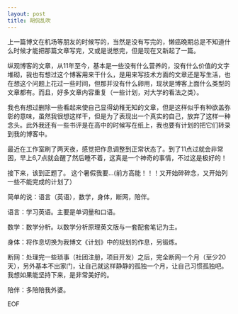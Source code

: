 ```yaml
---
layout: post
title: 胡侃乱吹
---
```


上一篇博文在机场等朋友的时候写的，当然是没有写完的，懒癌晚期总是不知道什么时候才能把那篇文章写完，又或是说憋完，但是现在又新起了一篇。

纵观博客的文章，从11年至今，基本是一些没有什么营养的，没有什么价值的文字堆砌，我也有想过这个博客用来干什么，是用来写技术方面的文章还是写生活，也在想这个问题上花过一些时间，但那并没有什么卵用，现状是博客上面什么类型的文章都有。而且，好多文章内容重复（一些计划，对大学的看法之类）。

我也有想过删除一些看起来使自己显得幼稚无知的文章，但是这样似乎有种欲盖弥彰的意味，虽然我很想这样干，但是为了表现出一个真实的自己，放弃了这样一种念头。此外我还有一些书评是在高中的时候写在纸上，我也要有计划的把它们转录到我的博客中。

最近在工作室刷了两天夜，感觉把作息调整到正常状态了。到了11点过就会非常困，早上6,7点就会醒了然后睡不着，这真是一个神奇的事情，不过这是极好的！

接下来，该到正题了。
这个暑假我要...(前方高能！！！又开始碎碎念，又开始列一些不能完成的计划了）

<!--more-->

简单的说：语言（英语），数学，身体，断网，陪伴。

语言：学习英语。主要是单词量和口语。

数学：数学分析。以数学分析原理英文版与一套配套笔记为主。

身体：将作息切换为我博文《计划》中的规划的作息，另锻炼。

断网：处理完一些琐事（社团注册，项目开发）之后，完全断网一个月（至少20天），另外基本不出家门，让自己就这样静静的孤独一个月，让自己习惯孤独吧。我想如果能坚持下来，是非常美好的。

陪伴：多陪陪我外婆。

EOF
